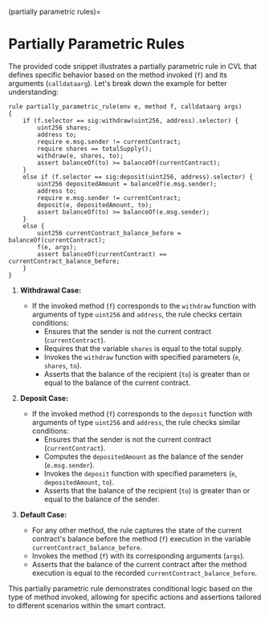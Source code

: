 (partially parametric rules)=
# Partially Parametric Rules

The provided code snippet illustrates a partially parametric rule in CVL that defines specific behavior based on the method invoked (`f`) and its arguments (`calldataarg`). Let's break down the example for better understanding:

```cvl
rule partially_parametric_rule(env e, method f, calldataarg args)
{
    if (f.selector == sig:withdraw(uint256, address).selector) {
        uint256 shares;
        address to;
		require e.msg.sender != currentContract;
		require shares == totalSupply();
		withdraw(e, shares, to);
		assert balanceOf(to) >= balanceOf(currentContract); 
	}
	else if (f.selector == sig:deposit(uint256, address).selector) {
        uint256 depositedAmount = balanceOf(e.msg.sender);
        address to;
		require e.msg.sender != currentContract;
		deposit(e, depositedAmount, to);
        assert balanceOf(to) >= balanceOf(e.msg.sender);
	}
	else {
        uint256 currentContract_balance_before = balanceOf(currentContract);
		f(e, args);
        assert balanceOf(currentContract) == currentContract_balance_before;
	}
}
```

1. **Withdrawal Case:**
   - If the invoked method (`f`) corresponds to the `withdraw` function with arguments of type `uint256` and `address`, the rule checks certain conditions:
     - Ensures that the sender is not the current contract (`currentContract`).
     - Requires that the variable `shares` is equal to the total supply.
     - Invokes the `withdraw` function with specified parameters (`e`, `shares`, `to`).
     - Asserts that the balance of the recipient (`to`) is greater than or equal to the balance of the current contract.

2. **Deposit Case:**
   - If the invoked method (`f`) corresponds to the `deposit` function with arguments of type `uint256` and `address`, the rule checks similar conditions:
     - Ensures that the sender is not the current contract (`currentContract`).
     - Computes the `depositedAmount` as the balance of the sender (`e.msg.sender`).
     - Invokes the `deposit` function with specified parameters (`e`, `depositedAmount`, `to`).
     - Asserts that the balance of the recipient (`to`) is greater than or equal to the balance of the sender.

3. **Default Case:**
   - For any other method, the rule captures the state of the current contract's balance before the method (`f`) execution in the variable `currentContract_balance_before`.
   - Invokes the method (`f`) with its corresponding arguments (`args`).
   - Asserts that the balance of the current contract after the method execution is equal to the recorded `currentContract_balance_before`.

This partially parametric rule demonstrates conditional logic based on the type of method invoked, allowing for specific actions and assertions tailored to different scenarios within the smart contract.